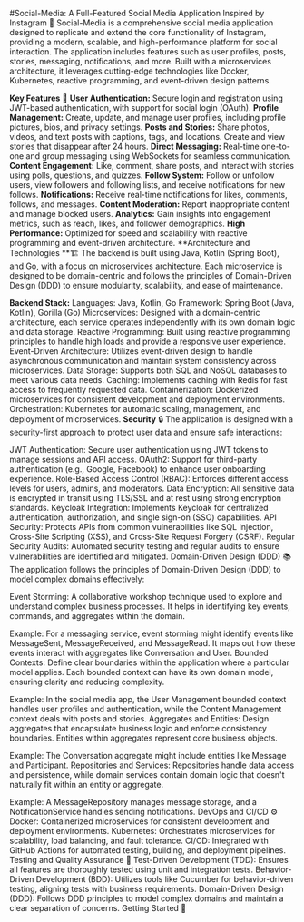 #Social-Media: A Full-Featured Social Media Application Inspired by Instagram 🌟
Social-Media is a comprehensive social media application designed to replicate and extend the core functionality of Instagram, providing a modern, scalable, and high-performance platform for social interaction. The application includes features such as user profiles, posts, stories, messaging, notifications, and more. Built with a microservices architecture, it leverages cutting-edge technologies like Docker, Kubernetes, reactive programming, and event-driven design patterns.

**Key Features** 🚀
**User Authentication:** Secure login and registration using JWT-based authentication, with support for social login (OAuth).
**Profile Management:** Create, update, and manage user profiles, including profile pictures, bios, and privacy settings.
**Posts and Stories:** Share photos, videos, and text posts with captions, tags, and locations. Create and view stories that disappear after 24 hours.
**Direct Messaging:** Real-time one-to-one and group messaging using WebSockets for seamless communication.
**Content Engagement:** Like, comment, share posts, and interact with stories using polls, questions, and quizzes.
**Follow System:** Follow or unfollow users, view followers and following lists, and receive notifications for new follows.
**Notifications:** Receive real-time notifications for likes, comments, follows, and messages.
**Content Moderation:** Report inappropriate content and manage blocked users.
**Analytics:** Gain insights into engagement metrics, such as reach, likes, and follower demographics.
**High Performance:** Optimized for speed and scalability with reactive programming and event-driven architecture.
**Architecture and Technologies **🏗️
The backend is built using Java, Kotlin (Spring Boot), and Go, with a focus on microservices architecture. Each microservice is designed to be domain-centric and follows the principles of Domain-Driven Design (DDD) to ensure modularity, scalability, and ease of maintenance.

**Backend Stack:**
Languages: Java, Kotlin, Go
Framework: Spring Boot (Java, Kotlin), Gorilla (Go)
Microservices: Designed with a domain-centric architecture, each service operates independently with its own domain logic and data storage.
Reactive Programming: Built using reactive programming principles to handle high loads and provide a responsive user experience.
Event-Driven Architecture: Utilizes event-driven design to handle asynchronous communication and maintain system consistency across microservices.
Data Storage: Supports both SQL and NoSQL databases to meet various data needs.
Caching: Implements caching with Redis for fast access to frequently requested data.
Containerization: Dockerized microservices for consistent development and deployment environments.
Orchestration: Kubernetes for automatic scaling, management, and deployment of microservices.
**Security** 🔒
The application is designed with a security-first approach to protect user data and ensure safe interactions:

JWT Authentication: Secure user authentication using JWT tokens to manage sessions and API access.
OAuth2: Support for third-party authentication (e.g., Google, Facebook) to enhance user onboarding experience.
Role-Based Access Control (RBAC): Enforces different access levels for users, admins, and moderators.
Data Encryption: All sensitive data is encrypted in transit using TLS/SSL and at rest using strong encryption standards.
Keycloak Integration: Implements Keycloak for centralized authentication, authorization, and single sign-on (SSO) capabilities.
API Security: Protects APIs from common vulnerabilities like SQL Injection, Cross-Site Scripting (XSS), and Cross-Site Request Forgery (CSRF).
Regular Security Audits: Automated security testing and regular audits to ensure vulnerabilities are identified and mitigated.
Domain-Driven Design (DDD) 📚
The application follows the principles of Domain-Driven Design (DDD) to model complex domains effectively:

Event Storming: A collaborative workshop technique used to explore and understand complex business processes. It helps in identifying key events, commands, and aggregates within the domain.

Example: For a messaging service, event storming might identify events like MessageSent, MessageReceived, and MessageRead. It maps out how these events interact with aggregates like Conversation and User.
Bounded Contexts: Define clear boundaries within the application where a particular model applies. Each bounded context can have its own domain model, ensuring clarity and reducing complexity.

Example: In the social media app, the User Management bounded context handles user profiles and authentication, while the Content Management context deals with posts and stories.
Aggregates and Entities: Design aggregates that encapsulate business logic and enforce consistency boundaries. Entities within aggregates represent core business objects.

Example: The Conversation aggregate might include entities like Message and Participant.
Repositories and Services: Repositories handle data access and persistence, while domain services contain domain logic that doesn't naturally fit within an entity or aggregate.

Example: A MessageRepository manages message storage, and a NotificationService handles sending notifications.
DevOps and CI/CD ⚙️
Docker: Containerized microservices for consistent development and deployment environments.
Kubernetes: Orchestrates microservices for scalability, load balancing, and fault tolerance.
CI/CD: Integrated with GitHub Actions for automated testing, building, and deployment pipelines.
Testing and Quality Assurance 🧪
Test-Driven Development (TDD): Ensures all features are thoroughly tested using unit and integration tests.
Behavior-Driven Development (BDD): Utilizes tools like Cucumber for behavior-driven testing, aligning tests with business requirements.
Domain-Driven Design (DDD): Follows DDD principles to model complex domains and maintain a clear separation of concerns.
Getting Started 🎉
